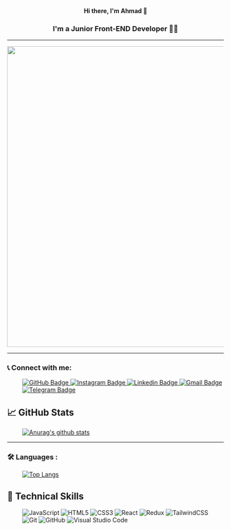 <br>
<h4 align="center">
Hi there, I'm Ahmad 👋
</h4>

<h3 align="center">
I'm a Junior Front-END Developer  👨‍💻
</h3>

<hr style="height:1px">

<div align="center">
  <img src="https://s2.uupload.ir/files/rear-view-programmer-working-all-night-long_1d.jpg" width="700"/>
</div>

---


### 📞 Connect with me:


<div style="padding-left:35px" id="badges">
    
  <a href="https://github.com/ahmad-karimigorji">
    <img src="https://img.shields.io/badge/GitHub-black?style=for-the-badge&logo=GitHub&logoColor=white" alt="GitHub Badge"/>
  </a>
  <a href="https://www.instagram.com/ahmad.karimi.gorji">
    <img src="https://img.shields.io/badge/Instagram-D14836?style=for-the-badge&logo=Instagram&logoColor=white" alt="Instagram Badge"/>
  </a>
  <a href="#">
    <img src="https://img.shields.io/badge/Linkedin-blue?style=for-the-badge&logo=Linkedin&logoColor=white" alt="Linkedin Badge"/>
  </a>
  <a href="mailto:ahmad77karimigorji@gmail.com">
    <img src="https://img.shields.io/badge/Gmail-D14836?style=for-the-badge&logo=Gmail&logoColor=white" alt="Gmail Badge"/>
  </a>
  <a href="https://t.me/Karimigorji">
    <img src="https://img.shields.io/badge/Telegram-blue?style=for-the-badge&logo=Telegram&logoColor=white" alt="Telegram Badge"/>
  </a>
    
</div>



## 📈 GitHub Stats
<div style="padding-left:35px">

[![Anurag's github stats](https://github-readme-stats.vercel.app/api?username=ahmad-karimigorji&show_icons=true&bg_color=00000000)](https://github.com/ahmad-karimigorji)
</div>

<!-- [![Visitors](https://visitor-badge.glitch.me/badge?page_id=ahmad-karimigorji.ahmad-karimigorji)]() -->

---


### :hammer_and_wrench: Languages :
<div style="padding-left:35px">

[![Top Langs](https://github-readme-stats.vercel.app/api/top-langs/?username=ahmad-karimigorji&layout=compact)](https://github.com/ahmad-karimigorji)
</div>

## 💼 Technical Skills
<div style="padding-left:35px">

![JavaScript](https://img.shields.io/badge/javascript-%23323330.svg?style=for-the-badge&logo=javascript&logoColor=%23F7DF1E) ![HTML5](https://img.shields.io/badge/html5-%23E34F26.svg?style=for-the-badge&logo=html5&logoColor=white) ![CSS3](https://img.shields.io/badge/css3-%231572B6.svg?style=for-the-badge&logo=css3&logoColor=white) ![React](https://img.shields.io/badge/react-%2320232a.svg?style=for-the-badge&logo=react&logoColor=%2361DAFB) ![Redux](https://img.shields.io/badge/Redux-764ABC?style=for-the-badge&logo=redux&logoColor=white) ![TailwindCSS](https://img.shields.io/badge/tailwindcss-%2338B2AC.svg?style=for-the-badge&logo=tailwind-css&logoColor=white) ![Git](https://img.shields.io/badge/Git-%23E34F26?style=for-the-badge&logo=git&logoColor=white) ![GitHub](https://img.shields.io/badge/github-%23121011.svg?style=for-the-badge&logo=github&logoColor=white) ![Visual Studio Code](https://img.shields.io/badge/Visual%20Studio%20Code-0078d7.svg?style=for-the-badge&logo=visual-studio-code&logoColor=white)
<!-- 
 ![Next JS](https://img.shields.io/badge/Next-black?style=for-the-badge&logo=next.js&logoColor=white) -->
</div>
